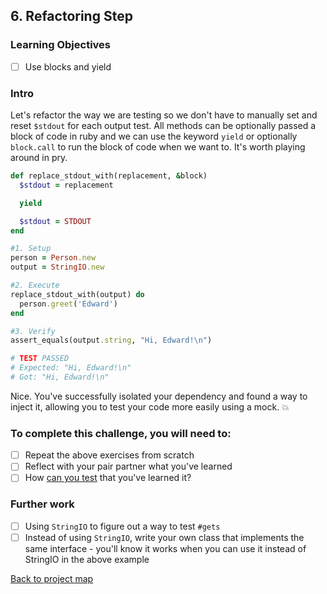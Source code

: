 ## 6. Refactoring Step


### Learning Objectives
- [ ] Use blocks and yield

### Intro

Let's refactor the way we are testing so we don't have to manually set and reset `$stdout` for each output test. All methods can be optionally passed a block of code in ruby and we can use the keyword `yield` or optionally `block.call` to run the block of code when we want to. It's worth playing around in pry.

```ruby
def replace_stdout_with(replacement, &block)
  $stdout = replacement

  yield

  $stdout = STDOUT
end
```

```ruby
#1. Setup
person = Person.new
output = StringIO.new

#2. Execute
replace_stdout_with(output) do
  person.greet('Edward')
end

#3. Verify
assert_equals(output.string, "Hi, Edward!\n")

# TEST PASSED
# Expected: "Hi, Edward!\n"
# Got: "Hi, Edward!\n"
```

Nice. You've successfully isolated your dependency and found a way to inject it, allowing you to test your code more easily using a mock. :boom:

### To complete this challenge, you will need to:
- [ ] Repeat the above exercises from scratch
- [ ] Reflect with your pair partner what you've learned
- [ ] How [can you test](https://www.researchgate.net/publication/220807320_Student_self-assessment_in_a_programming_course_using_bloom's_revised_taxonomy) that you've learned it?

### Further work
- [ ] Using `StringIO` to figure out a way to test `#gets`
- [ ] Instead of using `StringIO`, write your own class that implements the same interface - you'll know it works when you can use it instead of StringIO in the above example

[Back to project map](./README.md#project-map)
